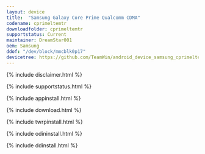 ```yaml
---
layout: device
title:  "Samsung Galaxy Core Prime Qualcomm CDMA"
codename: cprimeltemtr
downloadfolder: cprimeltemtr
supportstatus: Current
maintainer: DreamStar001
oem: Samsung
ddof: "/dev/block/mmcblk0p17"
devicetree: https://github.com/TeamWin/android_device_samsung_cprimeltemtr
---
```


{% include disclaimer.html %}

{% include supportstatus.html %}

{% include appinstall.html %}

{% include download.html %}

{% include twrpinstall.html %}

{% include odininstall.html %}

{% include ddinstall.html %}
